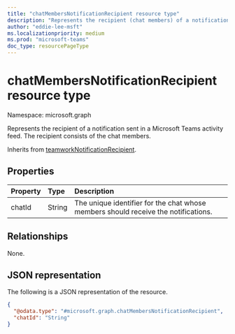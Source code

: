 ```yaml
---
title: "chatMembersNotificationRecipient resource type"
description: "Represents the recipient (chat members) of a notification sent in a Microsoft Teams activity feed."
author: "eddie-lee-msft"
ms.localizationpriority: medium
ms.prod: "microsoft-teams"
doc_type: resourcePageType
---
```


# chatMembersNotificationRecipient resource type

Namespace: microsoft.graph

Represents the recipient of a notification sent in a Microsoft Teams activity feed. The recipient consists of the chat members.

Inherits from [teamworkNotificationRecipient](teamworknotificationrecipient.md).

## Properties
| Property | Type   | Description                                                                        |
|:---------|:-------|:-----------------------------------------------------------------------------------|
| chatId   | String | The unique identifier for the chat whose members should receive the notifications. |

## Relationships
None.

## JSON representation
The following is a JSON representation of the resource.
<!-- {
  "blockType": "resource",
  "@odata.type": "microsoft.graph.chatMembersNotificationRecipient"
}
-->

``` json
{
  "@odata.type": "#microsoft.graph.chatMembersNotificationRecipient",
  "chatId": "String"
}
```
